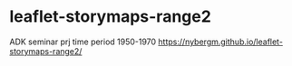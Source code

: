 # leaflet-storymaps-range2
ADK seminar prj time period 1950-1970
https://nybergm.github.io/leaflet-storymaps-range2/ 

